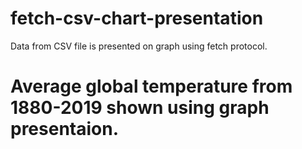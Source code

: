 # fetch-csv-chart-presentation
Data from CSV file is presented on graph using fetch protocol.

# Average global temperature from 1880-2019 shown using graph presentaion.
